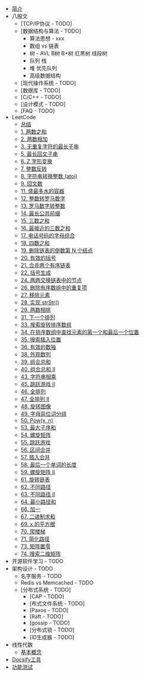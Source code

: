 * [简介](/)
* 八股文
  * [TCP/IP协议 - TODO]
  * [数据结构与算法 - TODO]
    * 算法思想 - xxx
    * 数组 vs 链表
    * 树 - AVL B树 B+树 红黑树 线段树
    * 队列 栈
    * 堆 优先队列 
    * 高级数据结构
  * [现代操作系统 - TODO]
  * [数据库 - TODO]
  * [C/C\+\+ - TODO]
  * [设计模式 - TODO]
  * [FAQ - TODO]
* LeetCode
  * [总结](pages/leetcode/summery.md)
  * [1. 两数之和](pages/leetcode/1.md)
  * [2. 两数相加](pages/leetcode/2.md)
  * [3. 无重复字符的最长子串](pages/leetcode/3.md)
  * [5. 最长回文子串](pages/leetcode/5.md)
  * [6. Z 字形变换](pages/leetcode/6.md)
  * [7. 整数反转](pages/leetcode/7.md)
  * [8. 字符串转换整数 (atoi)](pages/leetcode/8.md)
  * [9. 回文数](pages/leetcode/9.md)
  * [11. 盛最多水的容器](pages/leetcode/11.md)
  * [12. 整数转罗马数字](pages/leetcode/12.md)
  * [13. 罗马数字转整数](pages/leetcode/13.md)
  * [14. 最长公共前缀](pages/leetcode/14.md)
  * [15. 三数之和](pages/leetcode/15.md)
  * [16. 最接近的三数之和](pages/leetcode/16.md)
  * [17. 电话号码的字母组合](pages/leetcode/17.md)
  * [18. 四数之和](pages/leetcode/18.md)
  * [19. 删除链表的倒数第 N 个结点](pages/leetcode/19.md)
  * [20. 有效的括号](pages/leetcode/20.md)
  * [21. 合并两个有序链表](pages/leetcode/21.md)
  * [22. 括号生成](pages/leetcode/22.md)
  * [24. 两两交换链表中的节点](pages/leetcode/24.md)
  * [26. 删除有序数组中的重复项](pages/leetcode/26.md)
  * [27. 移除元素](pages/leetcode/27.md)
  * [28. 实现 strStr()](pages/leetcode/28.md)
  * [29. 两数相除](pages/leetcode/29.md)
  * [31. 下一个排列](pages/leetcode/31.md)
  * [33. 搜索旋转排序数组](pages/leetcode/33.md)
  * [34. 在排序数组中查找元素的第一个和最后一个位置](pages/leetcode/34.md)
  * [35. 搜索插入位置](pages/leetcode/35.md)
  * [36. 有效的数独](pages/leetcode/36.md)
  * [38. 外观数列](pages/leetcode/38.md)
  * [39. 组合总和](pages/leetcode/39.md)
  * [40. 组合总和 II](pages/leetcode/40.md)
  * [43. 字符串相乘](pages/leetcode/43.md)
  * [45. 跳跃游戏 II](pages/leetcode/45.md)
  * [46. 全排列](pages/leetcode/46.md)
  * [47. 全排列 II](pages/leetcode/47.md)
  * [48. 旋转图像](pages/leetcode/48.md)
  * [49. 字母异位词分组](pages/leetcode/49.md)
  * [50. Pow(x, n)](pages/leetcode/50.md)
  * [53. 最大子序和](pages/leetcode/53.md)
  * [54. 螺旋矩阵](pages/leetcode/54.md)
  * [55. 跳跃游戏](pages/leetcode/55.md)
  * [56. 区间合并](pages/leetcode/56.md)
  * [57. 插入合并](pages/leetcode/57.md)
  * [58. 最后一个单词的长度](pages/leetcode/58.md)
  * [59. 螺旋矩阵 II](pages/leetcode/59.md)
  * [61. 旋转链表](pages/leetcode/61.md)
  * [62. 不同路径](pages/leetcode/62.md)
  * [63. 不同路径 II](pages/leetcode/63.md)
  * [64. 最小路径和](pages/leetcode/64.md)
  * [66. 加一](pages/leetcode/66.md)
  * [67. 二进制求和](pages/leetcode/67.md)
  * [69. x 的平方根](pages/leetcode/69.md)
  * [70. 爬楼梯](pages/leetcode/70.md)
  * [71. 简化路径](pages/leetcode/71.md)
  * [73. 矩阵置零](pages/leetcode/73.md)
  * [74. 搜索二维矩阵](pages/leetcode/74.md)
* 开源软件学习 - TODO
* 架构设计 - TODO
    * 名字服务 - TODO
    * Redis vs Memcached - TODO
  * [分布式系统 - TODO]
    * [CAP - TODO]
    * [布式文件系统 - TODO]
    * [Paxos - TODO]
    * [Raft - TODO]
    * [gossip - TODO]
    * [分布式锁 - TODO]
    * [ID生成器 - TODO]
* 线性代数
  * [基本概念](pages/linear_algebra/basic_nations.md)
* [Docsify工具](pages/tools.md)
* [功能测试](pages/test.md)

